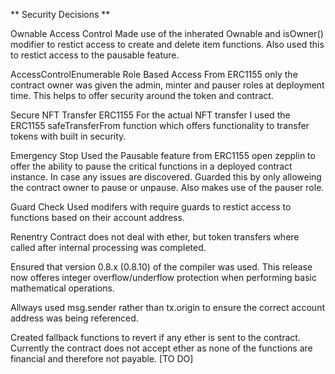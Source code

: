 
** Security Decisions **

Ownable Access Control
Made use of the inherated Ownable and isOwner() modifier to restict access to
create and delete item functions. Also used this to restict access to
the pausable feature.

AccessControlEnumerable Role Based Access
From ERC1155 only the contract owner was given the admin, minter and
pauser roles at deployment time.  This helps to offer security around the token and
contract.

Secure NFT Transfer ERC1155
For the actual NFT transfer I used the ERC1155 safeTransferFrom function
which offers functionality to transfer tokens with built in security.

Emergency Stop
Used the Pausable feature from ERC1155 open zepplin to offer the ability
to pause the critical functions in a deployed contract instance.
In case any issues are discovered.  Guarded this by only alloweing the contract
owner to pause or unpause.  Also makes use of the pauser role.

Guard Check
Used modifers with require guards to restict access to functions based on their account
address.

Renentry
Contract does not deal with ether, but token transfers where called
after internal processing was completed.

Ensured that version 0.8.x (0.8.10) of the compiler was used.  This
release now offeres integer overflow/underflow protection when
performing basic mathematical operations.

Allways used msg.sender rather than tx.origin to ensure the correct
account address was being referenced.

Created fallback functions to revert if any ether is sent to the
contract.  Currently the contract does not accept ether as none of the
functions are financial and therefore not payable.  [TO DO]
